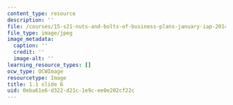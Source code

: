 ```yaml
---
content_type: resource
description: ''
file: /courses/15-s21-nuts-and-bolts-of-business-plans-january-iap-2014/0eba61e6d322d21c1e9cee0e202cf22c_Slide6.JPG
file_type: image/jpeg
image_metadata:
  caption: ''
  credit: ''
  image-alt: ''
learning_resource_types: []
ocw_type: OCWImage
resourcetype: Image
title: 1.1 slide 6
uid: 0eba61e6-d322-d21c-1e9c-ee0e202cf22c
---
```

